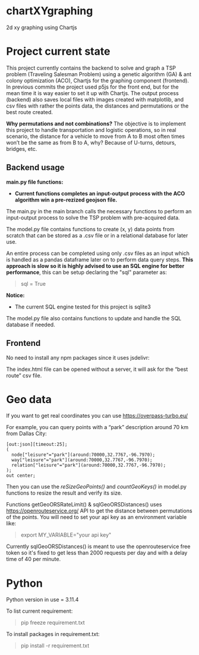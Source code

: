 # chartXYgraphing
2d xy graphing using Chartjs


# Project current state
This project currently contains the backend to solve and graph a TSP problem (Traveling Salesman Problem) using a genetic algorithm (GA) & ant colony optimization (ACO), Chartjs for the graphing component (frontend). In previous commits the project used p5js for the front end, but for the mean time it is way easier to set it up with Chartjs. The output process (backend) also saves local files with images created with matplotlib, and csv files with rather the points data, the distances and permutations or the best route created.

**Why permutations and not combinations?**
The objective is to implement this project to handle transportation and logistic operations, so in real scenario, the distance for a vehicle to move from A to B most often times won’t be the same as from B to A, why? Because of U-turns, detours, bridges, etc.


## Backend usage
**main.py file functions:**
- **Current functions completes an input-output process with the ACO algorithm win a pre-rezized geojson file.**

The main.py in the main branch calls the necessary functions to perform an input-output process to solve the TSP problem with pre-acquired data.

The model.py file contains functions to create (x, y) data points from scratch that can be stored as a .csv file or in a relational database for later use.

An entire process can be completed using only .csv files as an input which is handled as a pandas dataframe later on to perform data query steps. **This approach is slow so it is highly advised to use an SQL engine for better performance**, this can be setup declaring the "sql" parameter as:
>sql = True

**Notice:**
- The current SQL engine tested for this project is sqlite3

The model.py file also contains functions to update and handle the SQL database if needed.

## Frontend
No need to install any npm packages since it uses jsdelivr:
><script src="https://cdn.jsdelivr.net/npm/chart.js"></script>

The index.html file can be opened without a server, it will ask for the “best route” csv file.


# Geo data
If you want to get real coordinates you can use https://overpass-turbo.eu/

For example, you can query points with a “park” description around 70 km from Dallas City:
```
[out:json][timeout:25];
(
  node["leisure"="park"](around:70000,32.7767,-96.7970);
  way["leisure"="park"](around:70000,32.7767,-96.7970);
  relation["leisure"="park"](around:70000,32.7767,-96.7970);
);
out center;
```

Then you can use the *reSizeGeoPoints()* and *countGeoKeys()* in model.py functions to resize the result and verify its size.

Functions getGeoORSRateLimit() & sqlGeoORSDistances() uses https://openrouteservice.org/ API to get the distance between permutations of the points. You will need to set your api key as an environment variable like:
>export MY_VARIABLE="your api key"

Currently sqlGeoORSDistances() is meant to use the openrouteservice free token so it's fixed to get less than 2000 requests per day and with a delay time of 40 per minute.

# Python
Python version in use = 3.11.4

To list current requirement:
> pip freeze requirement.txt

To install packages in requirement.txt:
> pip install -r requirement.txt
